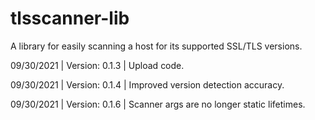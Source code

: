 # tlsscanner-lib

A library for easily scanning a host for its supported SSL/TLS versions.

09/30/2021 | Version: 0.1.3 | Upload code.

09/30/2021 | Version: 0.1.4 | Improved version detection accuracy.

09/30/2021 | Version: 0.1.6 | Scanner args are no longer static lifetimes.

